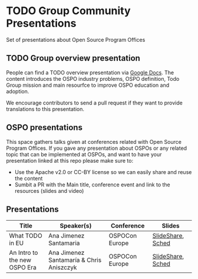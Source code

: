 # TODO Group Community Presentations

Set of presentations about Open Source Program Offices

## TODO Group overview presentation

People can find a TODO overview presentation via [Google Docs](https://docs.google.com/presentation/d/1p4dhx0Dg8fZDO8yzp7nWC2r5WHyVH-jjSQM59lkKLdo/edit?usp=sharing). The content introduces the OSPO industry problems, OSPO definition, Todo Group mission and main resourfce to improve OSPO education and adoption.

We encourage contributors to send a pull request if they want to provide translations to this presentation.

## OSPO presentations

This space gathers talks given at conferences related with Open Source Program Offices. If you gave any presentation about OSPOs or any related topic that can be implemented at OSPOs, and want to have your presentation linked at this repo please make sure to:

* Use the Apache v2.0 or CC-BY license so we can easily share and reuse the content
* Sumbit a PR with the Main title, conference event and link to the resources (slides and video)

## Presentations

| Title | Speaker(s) | Conference | Slides |
| --- | --- | --- | --- |
|  What TODO in EU  | Ana Jimenez Santamaria | OSPOCon Europe | [SlideShare](https://www.slideshare.net/AnaJimnezSantamara/what-todo-in-eu-updates-from-the-todo-european-chapter-250394843), [Sched](https://sched.co/m4QJ) |
| An Intro to the new OSPO Era | Ana Jimenez Santamaría & Chris Aniszczyk | OSPOCon Europe | [SlideShare](https://www.slideshare.net/AnaJimnezSantamara/ospocon-eu-2021-a-new-ospo-era), [Sched](https://sched.co/m4QJ) |
